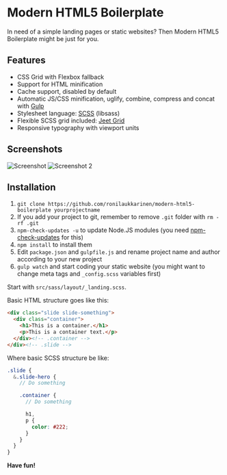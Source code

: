 # Modern HTML5 Boilerplate

In need of a simple landing pages or static websites? Then Modern HTML5 Boilerplate might be just for you.

## Features

- CSS Grid with Flexbox fallback
- Support for HTML minification
- Cache support, disabled by default
- Automatic JS/CSS minification, uglify, combine, compress and concat with [Gulp](http://gulpjs.com/)
- Stylesheet language: [SCSS](http://sass-lang.com/) (libsass)
- Flexible SCSS grid included: [Jeet Grid](http://jeet.gs/)
- Responsive typography with viewport units

## Screenshots

![](https://rolle.wtf/modern-html5-boilerplate-2-1.png "Screenshot")
![](https://rolle.wtf/modern-html5-boilerplate-2-2.png "Screenshot 2")

## Installation

1. `git clone https://github.com/ronilaukkarinen/modern-html5-boilerplate yourprojectname`
2. If you add your project to git, remember to remove `.git` folder with `rm -rf .git`
3. `npm-check-updates -u` to update Node.JS modules (you need [npm-check-updates](https://www.npmjs.com/package/npm-check-updates) for this)
4. `npm install` to install them
5. Edit `package.json` and `gulpfile.js` and rename project name and author according to your new project
6. `gulp watch` and start coding your static website (you might want to change meta tags and `_config.scss` variables first)

Start with `src/sass/layout/_landing.scss`.

Basic HTML structure goes like this:

```` html
<div class="slide slide-something">
  <div class="container">
    <h1>This is a container.</h1>
    <p>This is a container text.</p>
  </div><!-- .container -->
</div><!-- .slide -->
````

Where basic SCSS structure be like:

```` scss
.slide {
  &.slide-hero {
    // Do something

    .container {
      // Do something

      h1,
      p {
        color: #222;
      }
    }
  }
}
````

**Have fun!**
